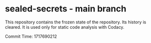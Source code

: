 # sealed-secrets - main branch

This repository contains the frozen state of the repository.
Its history is cleared. It is used only for static code
analysis with Codacy.

Commit Time: 1717690212